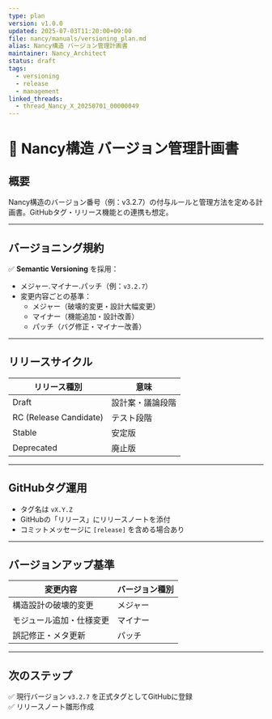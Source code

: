 ```yaml
---
type: plan
version: v1.0.0
updated: 2025-07-03T11:20:00+09:00
file: nancy/manuals/versioning_plan.md
alias: Nancy構造 バージョン管理計画書
maintainer: Nancy_Architect
status: draft
tags:
  - versioning
  - release
  - management
linked_threads:
  - thread_Nancy_X_20250701_00000049
---
```


# 🧾 Nancy構造 バージョン管理計画書

## 概要
Nancy構造のバージョン番号（例：v3.2.7）の付与ルールと管理方法を定める計画書。GitHubタグ・リリース機能との連携も想定。

---

## バージョニング規約

✅ **Semantic Versioning** を採用：
- メジャー.マイナー.パッチ（例：`v3.2.7`）
- 変更内容ごとの基準：
  - メジャー（破壊的変更・設計大幅変更）
  - マイナー（機能追加・設計改善）
  - パッチ（バグ修正・マイナー改善）

---

## リリースサイクル

| リリース種別 | 意味 |
|---------------|------|
| Draft | 設計案・議論段階 |
| RC (Release Candidate) | テスト段階 |
| Stable | 安定版 |
| Deprecated | 廃止版 |

---

## GitHubタグ運用

- タグ名は `vX.Y.Z`
- GitHubの「リリース」にリリースノートを添付
- コミットメッセージに `[release]` を含める場合あり

---

## バージョンアップ基準

| 変更内容 | バージョン種別 |
|----------|----------------|
| 構造設計の破壊的変更 | メジャー |
| モジュール追加・仕様変更 | マイナー |
| 誤記修正・メタ更新 | パッチ |

---

## 次のステップ

✅ 現行バージョン `v3.2.7` を正式タグとしてGitHubに登録  
✅ リリースノート雛形作成
